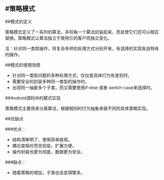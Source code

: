 #策略模式
---

##模式的定义

策略模式定义了一系列的算法，并将每一个算法封装起来，而且使它们还可以相互替换。策略模式让算法独立于使用它的客户而独立变化。

注：针对同一类型操作，将复杂多样的处理方式分别开来，有选择的实现各自特有的操作。

##模式的使用场景

* 针对同一类型问题的多种处理方式，仅仅是具体行为有差别时。
* 需要安全的封装多种同一类型的操作时。
* 出现同一抽象多个子类，而又需要使用if-else 或者 switch-case来选择时。

##Android源码中的模式实现




策略模式主要用来分离算法，根据相同的行为抽象来做不同的具体策略实现。

##优缺点

###优点：

* 结构清晰明了、使用简单直观。
* 耦合度相对而言较低，扩展方便。
* 操作封装也更为彻底，数据更为安全。

###缺点：

* 随着策略的增加，子类也会变得繁多。
